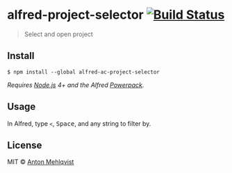 # alfred-project-selector [![Build Status](https://travis-ci.org/AntonMehlqvist/alfred-project-selector.svg?branch=master)](https://travis-ci.org/AntonMehlqvist/alfred-project-selector)

> Select and open project


## Install

```
$ npm install --global alfred-ac-project-selector
```

*Requires [Node.js](https://nodejs.org) 4+ and the Alfred [Powerpack](https://www.alfredapp.com/powerpack/).*


## Usage

In Alfred, type `<`, <kbd> Space</kbd>, and any string to filter by.


## License

MIT © [Anton Mehlqvist](http://none)
